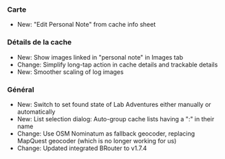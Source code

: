 ### Carte
- New: "Edit Personal Note" from cache info sheet

### Détails de la cache
- New: Show images linked in "personal note" in Images tab
- Change: Simplify long-tap action in cache details and trackable details
- New: Smoother scaling of log images

### Général
- New: Switch to set found state of Lab Adventures either manually or automatically
- New: List selection dialog: Auto-group cache lists having a ":" in their name
- Change: Use OSM Nominatum as fallback geocoder, replacing MapQuest geocoder (which is no longer working for us)
- Change: Updated integrated BRouter to v1.7.4
